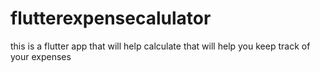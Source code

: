 # flutterexpensecalulator
this is a flutter app that will help calculate that will help you keep track of your expenses 
